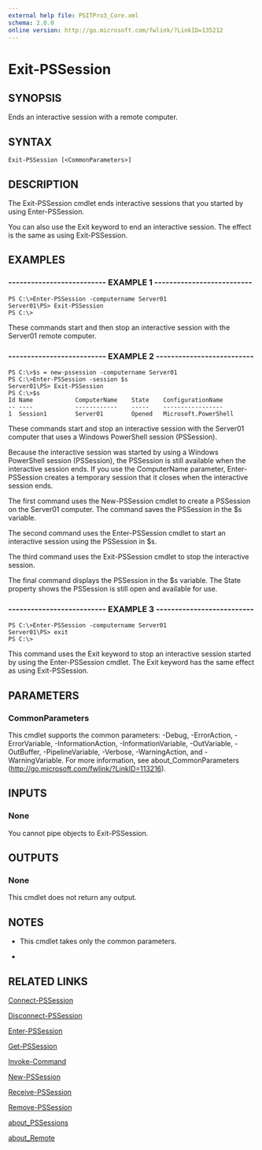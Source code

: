 ```yaml
---
external help file: PSITPro3_Core.xml
schema: 2.0.0
online version: http://go.microsoft.com/fwlink/?LinkID=135212
---
```


# Exit-PSSession
## SYNOPSIS
Ends an interactive session with a remote computer.
## SYNTAX

```
Exit-PSSession [<CommonParameters>]
```

## DESCRIPTION
The Exit-PSSession cmdlet ends interactive sessions that you started by using Enter-PSSession.

You can also use the Exit keyword to end an interactive session.
The effect is the same as using Exit-PSSession.
## EXAMPLES

### -------------------------- EXAMPLE 1 --------------------------
```
PS C:\>Enter-PSSession -computername Server01
Server01\PS> Exit-PSSession
PS C:\>
```

These commands start and then stop an interactive session with the Server01 remote computer.
### -------------------------- EXAMPLE 2 --------------------------
```
PS C:\>$s = new-pssession -computername Server01
PS C:\>Enter-PSSession -session $s
Server01\PS> Exit-PSSession
PS C:\>$s
Id Name            ComputerName    State    ConfigurationName
-- ----            ------------    -----    -----------------
1  Session1        Server01        Opened   Microsoft.PowerShell
```

These commands start and stop an interactive session with the Server01 computer that uses a Windows PowerShell session (PSSession).

Because the interactive session was started by using a Windows PowerShell session (PSSession), the PSSession is still available when the interactive session ends.
If you use the ComputerName parameter, Enter-PSSession creates a temporary session that it closes when the interactive session ends.

The first command uses the New-PSSession cmdlet to create a PSSession on the Server01 computer.
The command saves the PSSession in the $s variable.

The second command uses the Enter-PSSession cmdlet to start an interactive session using the PSSession in $s.

The third command uses the Exit-PSSession cmdlet to stop the interactive session.

The final command displays the PSSession in the $s variable.
The State property shows the PSSession is still open and available for use.
### -------------------------- EXAMPLE 3 --------------------------
```
PS C:\>Enter-PSSession -computername Server01
Server01\PS> exit
PS C:\>
```

This command uses the Exit keyword to stop an interactive session started by using the Enter-PSSession cmdlet.
The Exit keyword has the same effect as using Exit-PSSession.
## PARAMETERS

### CommonParameters
This cmdlet supports the common parameters: -Debug, -ErrorAction, -ErrorVariable, -InformationAction, -InformationVariable, -OutVariable, -OutBuffer, -PipelineVariable, -Verbose, -WarningAction, and -WarningVariable. For more information, see about_CommonParameters (http://go.microsoft.com/fwlink/?LinkID=113216).
## INPUTS

### None
You cannot pipe objects to Exit-PSSession.
## OUTPUTS

### None
This cmdlet does not return any output.
## NOTES
* This cmdlet takes only the common parameters.

*
## RELATED LINKS

[Connect-PSSession](Connect-PSSession.md)

[Disconnect-PSSession](Disconnect-PSSession.md)

[Enter-PSSession](Enter-PSSession.md)

[Get-PSSession](Get-PSSession.md)

[Invoke-Command](Invoke-Command.md)

[New-PSSession](New-PSSession.md)

[Receive-PSSession](Receive-PSSession.md)

[Remove-PSSession](Remove-PSSession.md)

[about_PSSessions](about_PSSessions.md)

[about_Remote](about_Remote.md)


